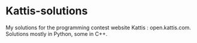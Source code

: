 # Kattis-solutions
My solutions for the programming contest website Kattis : open.kattis.com.
Solutions mostly in Python, some in C++.
